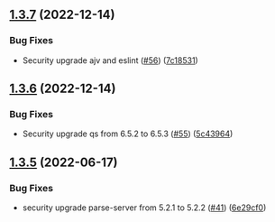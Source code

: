 ## [1.3.7](https://github.com/parse-server-modules/parse-server-sqs-mq-adapter/compare/1.3.6...1.3.7) (2022-12-14)


### Bug Fixes

* Security upgrade ajv and eslint ([#56](https://github.com/parse-server-modules/parse-server-sqs-mq-adapter/issues/56)) ([7c18531](https://github.com/parse-server-modules/parse-server-sqs-mq-adapter/commit/7c185313e51dd92ec8a558c2f900532d6351f199))

## [1.3.6](https://github.com/parse-server-modules/parse-server-sqs-mq-adapter/compare/1.3.5...1.3.6) (2022-12-14)


### Bug Fixes

* Security upgrade qs from 6.5.2 to 6.5.3 ([#55](https://github.com/parse-server-modules/parse-server-sqs-mq-adapter/issues/55)) ([5c43964](https://github.com/parse-server-modules/parse-server-sqs-mq-adapter/commit/5c43964c4b6008b1d6e6d2fa981783c164cb37a4))

## [1.3.5](https://github.com/parse-server-modules/parse-server-sqs-mq-adapter/compare/1.3.4...1.3.5) (2022-06-17)


### Bug Fixes

* security upgrade parse-server from 5.2.1 to 5.2.2 ([#41](https://github.com/parse-server-modules/parse-server-sqs-mq-adapter/issues/41)) ([6e29cf0](https://github.com/parse-server-modules/parse-server-sqs-mq-adapter/commit/6e29cf0edd369ed6ef15cebe54043c0142865c77))
